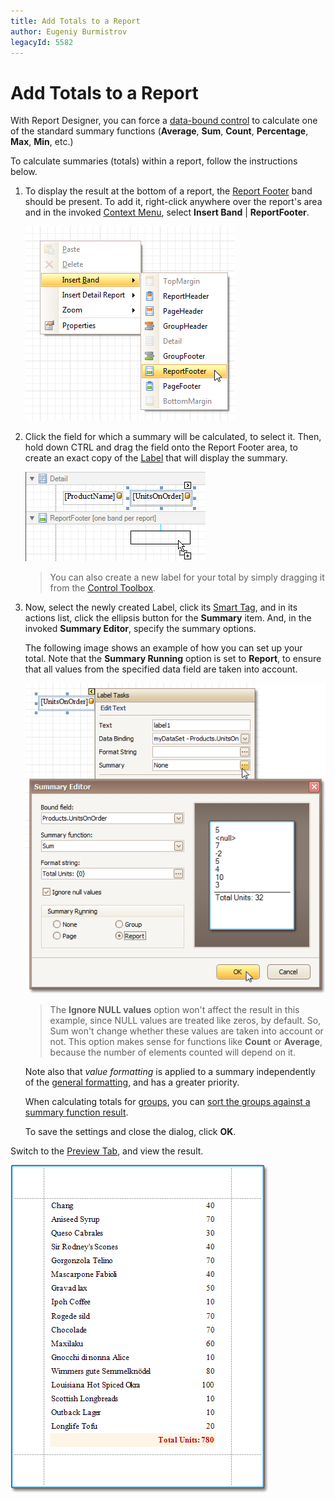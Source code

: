 ```yaml
---
title: Add Totals to a Report
author: Eugeniy Burmistrov
legacyId: 5582
---
```

# Add Totals to a Report
With Report Designer, you can force a [data-bound control](displaying-values-from-a-database-(binding-report-elements-to-data).md) to calculate one of the standard summary functions (**Average**, **Sum**, **Count**, **Percentage**, **Max**, **Min**, etc.)

To calculate summaries (totals) within a report, follow the instructions below.
1. To display the result at the bottom of a report, the [Report Footer](../report-designer-reference/report-bands/report-header-and-footer.md) band should be present. To add it, right-click anywhere over the report's area and in the invoked [Context Menu](../report-designer-reference/report-designer-ui/context-menu.md), select **Insert Band** | **ReportFooter**.
	
	![RD_HowTo_CalculateSummary_0](../../../../images/img8459.png)
2. Click the field for which a summary will be calculated, to select it. Then, hold down CTRL and drag the field onto the Report Footer area, to create an exact copy of the [Label](../create-reports/report-types/label-report.md) that will display the summary.
	
	![RD_HowTo_CalculateSummary_2](../../../../images/img8461.png)
	
	> You can also create a new label for your total by simply dragging it from the [Control Toolbox](../report-designer-reference/report-designer-ui/control-toolbox.md).
3. Now, select the newly created Label, click its [Smart Tag](../report-designer-reference/report-designer-ui/smart-tag.md), and in its actions list, click the ellipsis button for the **Summary** item. And, in the invoked **Summary Editor**, specify the summary options.
	
	The following image shows an example of how you can set up your total. Note that the **Summary Running** option is set to **Report**, to ensure that all values from the specified data field are taken into account.
	
	![RD_HowTo_CalculateSummary_3](../../../../images/img8462.png)
	
	> The **Ignore NULL values** option won't affect the result in this example, since NULL values are treated like zeros, by default. So, Sum won't change whether these values are taken into account or not. This option makes sense for functions like **Count** or **Average**, because the number of elements counted will depend on it.
	
	Note also that _value formatting_ is applied to a summary independently of the [general formatting](change-value-formatting-of-report-elements.md), and has a greater priority.
	
	When calculating totals for [groups](change-or-apply-data-grouping-to-a-report.md), you can [sort the groups against a summary function result](../create-reports/miscellaneous/sort-groups-by-a-summary-function-result.md).
	
	To save the settings and close the dialog, click **OK**.

Switch to the [Preview Tab](../report-designer-reference/report-designer-ui/preview-tab.md), and view the result.

![RD_HowTo_CalculateSummary_4](../../../../images/img8463.png)